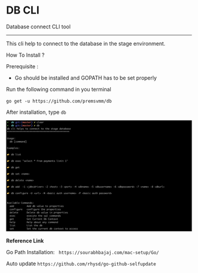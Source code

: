 # DB CLI
Database connect CLI tool
***

This cli help to connect to the database in the stage environment. 

How To Install ?

Prerequisite :
* Go should be installed and GOPATH has to be set properly 

Run the following command in you terminal

`
go get -u https://github.com/premsvmm/db
`

After installation, type `db`

![DB_COMMAND](https://github.com/premsvmm/db/blob/master/img/1.png)


**Reference Link**

Go Path Installation:
` https://sourabhbajaj.com/mac-setup/Go/`

Auto update
`https://github.com/rhysd/go-github-selfupdate`
